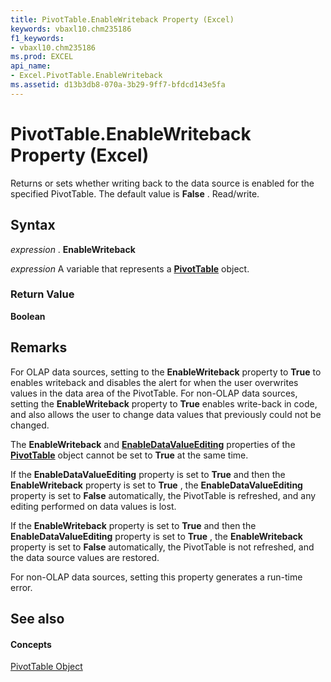 ```yaml
---
title: PivotTable.EnableWriteback Property (Excel)
keywords: vbaxl10.chm235186
f1_keywords:
- vbaxl10.chm235186
ms.prod: EXCEL
api_name:
- Excel.PivotTable.EnableWriteback
ms.assetid: d13b3db8-070a-3b29-9ff7-bfdcd143e5fa
---
```



# PivotTable.EnableWriteback Property (Excel)

 Returns or sets whether writing back to the data source is enabled for the specified PivotTable. The default value is **False** . Read/write.


## Syntax

 _expression_ . **EnableWriteback**

 _expression_ A variable that represents a **[PivotTable](pivottable-object-excel.md)** object.


### Return Value

 **Boolean**


## Remarks

For OLAP data sources, setting to the  **EnableWriteback** property to **True** to enables writeback and disables the alert for when the user overwrites values in the data area of the PivotTable. For non-OLAP data sources, setting the **EnableWriteback** property to **True** enables write-back in code, and also allows the user to change data values that previously could not be changed.

The  **EnableWriteback** and **[EnableDataValueEditing](pivottable-enabledatavalueediting-property-excel.md)** properties of the **[PivotTable](pivottable-object-excel.md)** object cannot be set to **True** at the same time.

If the  **EnableDataValueEditing** property is set to **True** and then the **EnableWriteback** property is set to **True** , the **EnableDataValueEditing** property is set to **False** automatically, the PivotTable is refreshed, and any editing performed on data values is lost.

If the  **EnableWriteback** property is set to **True** and then the **EnableDataValueEditing** property is set to **True** , the **EnableWriteback** property is set to **False** automatically, the PivotTable is not refreshed, and the data source values are restored.

For non-OLAP data sources, setting this property generates a run-time error.


## See also


#### Concepts


[PivotTable Object](pivottable-object-excel.md)

